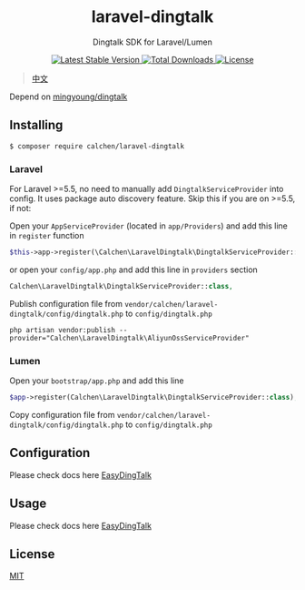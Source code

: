 <h1 align="center"> laravel-dingtalk </h1>

<p align="center"> Dingtalk SDK for Laravel/Lumen </p>

<p align="center">
    <a href="https://packagist.org/packages/calchen/laravel-dingtalk">
        <img alt="Latest Stable Version" src="https://img.shields.io/packagist/v/calchen/laravel-dingtalk.svg">
    </a>
    <a href="https://packagist.org/packages/calchen/laravel-dingtalk">
        <img alt="Total Downloads" src="https://img.shields.io/packagist/dt/calchen/laravel-dingtalk.svg">
    </a>
    <a href="https://github.com/calchen/laravel-dingtalk/blob/master/LICENSE">
        <img alt="License" src="https://img.shields.io/github/license/calchen/laravel-dingtalk.svg">
    </a>
</p>

> [中文](https://github.com/calchen/laravel-dingtalk/blob/master/README.md)

Depend on [mingyoung/dingtalk](https://github.com/mingyoung/dingtalk)

## Installing

```shell
$ composer require calchen/laravel-dingtalk
```

### Laravel

For Laravel >=5.5, no need to manually add `DingtalkServiceProvider` into config. It uses package auto discovery feature. Skip this if you are on >=5.5, if not: 

Open your `AppServiceProvider` (located in `app/Providers`) and add this line in `register` function
```php
$this->app->register(\Calchen\LaravelDingtalk\DingtalkServiceProvider::class);
```
or open your `config/app.php` and add this line in `providers` section
```php
Calchen\LaravelDingtalk\DingtalkServiceProvider::class,
```

Publish configuration file from `vendor/calchen/laravel-dingtalk/config/dingtalk.php` to `config/dingtalk.php`
```shell
php artisan vendor:publish --provider="Calchen\LaravelDingtalk\AliyunOssServiceProvider"
```

### Lumen

Open your `bootstrap/app.php` and add this line
```php
$app->register(Calchen\LaravelDingtalk\DingtalkServiceProvider::class);
```

Copy configuration file from `vendor/calchen/laravel-dingtalk/config/dingtalk.php` to `config/dingtalk.php`

## Configuration

Please check docs here [EasyDingTalk](https://docs.easydingtalk.org/start.html)

## Usage

Please check docs here [EasyDingTalk](https://docs.easydingtalk.org/start.html)

## License

[MIT](http://opensource.org/licenses/MIT)